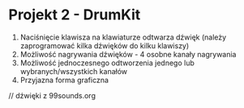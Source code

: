 # Projekt 2 - DrumKit

1. Naciśnięcie klawisza na klawiaturze odtwarza dźwięk (należy zaprogramować kilka dźwięków do kilku klawiszy) 
2. Możliwość nagrywania dźwięków - 4 osobne kanały nagrywania 
3. Możliwość jednoczesnego odtworzenia jednego lub wybranych/wszystkich kanałów 
4. Przyjazna forma graficzna 

// dźwięki z 99sounds.org
